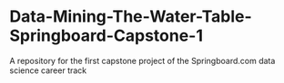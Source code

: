 # Data-Mining-The-Water-Table-Springboard-Capstone-1
A repository for the first capstone project of the Springboard.com data science career track
